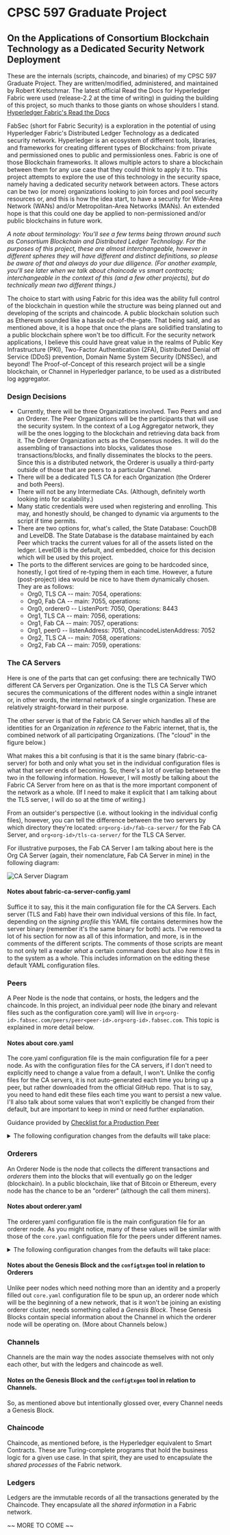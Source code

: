 # CPSC 597 Graduate Project
## On the Applications of Consortium Blockchain Technology as a Dedicated Security Network Deployment

These are the internals (scripts, chaincode, and binaries) of my CPSC 597 Graduate 
Project. They are written/modified, administered, and maintained by Robert Kretschmar. 
The latest official Read the Docs for Hyperledger Fabric were used (release-2.2 at the 
time of writing) in guiding the building of this project, so much thanks to those 
giants on whose shoulders I stand. 
[Hyperledger Fabric's Read the Docs](https://hyperledger-fabric.readthedocs.io/en/release-2.2/)

FabSec (short for Fabric Security) is a exploration in the potential of using Hyperledger 
Fabric's Distributed Ledger Technology as a dedicated security network. Hyperledger is an 
ecosystem of different tools, libraries, and frameworks for creating different types of 
Blockchains: from private and permissioned ones to public and permissionless ones. 
Fabric is one of those Blockchain frameworks. It allows multiple actors to share a blockchain 
between them for any use case that they could think to apply it to. This project attempts to explore 
the use of this technology in the security space, namely having a dedicated security network between 
actors. These actors can be two (or more) organizations looking to join forces and pool security 
resources or, and this is how the idea start, to have a security for Wide-Area Network (WANs) and/or 
Metropolitan-Area Networks (MANs). An extended hope is that this could one day be applied to 
non-permissioned and/or public blockchains in future work. 

*A note about terminology: You'll see a few terms being thrown around such as Consortium Blockchain 
and Distributed Ledger Technology. For the purposes of this project, these are almost interchangeable, 
however in different spheres they will have different and distinct definitions, so please be aware 
of that and always do your due diligence. (For another example, you'll see later when we talk about 
chaincode vs smart contracts; interchangeable in the context of this (and a few other projects), but 
do technically mean two different things.)*

The choice to start with using Fabric for this idea was the ability full control of the blockchain in 
question while the structure was being planned out and developing of the scripts and chaincode. A public 
blockchain solution such as Ethereum sounded like a hassle out-of-the-gate. That being said, and as 
mentioned above, it is a hope that once the plans are solidified translating to a public blockchain sphere 
won't be too difficult. For the security network applications, I believe this could have great value in the 
realms of Public Key Infrastructure (PKI), Two-Factor Authentication (2FA), Distributed Denial off Service (DDoS) 
prevention, Domain Name System Security (DNSSec), and beyond! The Proof-of-Concept of this research project 
will be a single blockchain, or Channel in Hyperledger parlance, to be used as a distributed log aggregator.

### Design Decisions
	
* Currently, there will be three Organizations involved. Two Peers and and an Orderer. The Peer Organizations 
will be the participants that will use the security system. In the context of a Log Aggregator network, they 
will be the ones logging to the blockchain and retrieving data back from it. The Orderer Organization acts as 
the Consensus nodes. It will do the assembling of transactions into blocks, validates those transactions/blocks, 
and finally disseminates the blocks to the peers. Since this is a distributed network, the Orderer is usually a 
third-party outside of those that are peers to a particular Channel. 
* There will be a dedicated TLS CA for each Organization (the Orderer and both Peers).
* There will not be any Intermediate CAs. (Although, definitely worth looking into for scalability.)
* Many static credentials were used when registering and enrolling. This may, and honestly should, be changed to 
dynamic via arguments to the script if time permits.
* There are two options for, what's called, the State Database: CouchDB and LevelDB. The State Database is the database 
maintained by each Peer which tracks the current values for all of the assets listed on the ledger. LevelDB is the
default, and embedded, choice for this decision which will be used by this project.
* The ports to the different services are going to be hardcoded since, honestly, I got tired of re-typing
them in each time. However, a future (post-project) idea would be nice to have them dynamically chosen. They
are as follows:
	- Org0, TLS CA -- main: 7054, operations:
	- Org0, Fab CA -- main: 7055, operations:
	- Org0, orderer0 -- ListenPort: 7050, Operations: 8443
	- Org1, TLS CA -- main: 7056, operations:
	- Org1, Fab CA -- main: 7057, operations:
	- Org1, peer0 -- listenAddress: 7051, chaincodeListenAddress: 7052
	- Org2, TLS CA -- main: 7058, operations:
	- Org2, Fab CA -- main: 7059, operations:

### The CA Servers
Here is one of the parts that can get confusing: there are technically TWO different CA Servers per Organization. One 
is the TLS CA Server which secures the communications of the different nodes within a single intranet or, in other words, 
the internal network of a single organization. These are relatively straight-forward in their purpose.

The other server is that of the Fabric CA Server which handles all of the identities for an Organization *in reference to* 
the Fabric internet, that is, the combined network of all participating Organizations. (The "cloud" in the figure below.)

What makes this a bit confusing is that it is the same binary (fabric-ca-server) for both and only what you set in the individual 
configuration files is what that server ends of becoming. So, there's a lot of overlap between the two in the following information. 
However, I will mostly be talking about the Fabric CA Server from here on as that is the more important component of the network 
as a whole. (If I need to make it explicit that I am talking about the TLS server, I will do so at the time of writing.)

From an outsider's perspective (i.e. without looking in the individual config files), however, you can tell the difference between the
two servers by which directory they're located: `org<org-id>/fab-ca-server/` for the Fab CA Server, and `org<org-id>/tls-ca-server/` for
the TLS CA Server. 

For illustrative purposes, the Fab CA Server I am talking about here is the Org CA Server (again, their nomenclature, Fab CA Server in 
mine) in the following diagram:

![CA Server Diagram](/images/fabric-network-diagram.png)

#### Notes about fabric-ca-server-config.yaml
Suffice it to say, this it the main configuration file for the CA Servers. Each server (TLS and Fab) have their own individual versions
of this file. In fact, depending on the *signing profile* this YAML file contains determines how the server binary (remember it's the same
binary for both) acts. I've removed ta lot of his section for now as all of this information, and more, is in the comments of the different 
scripts. The comments of those scripts are meant to not only tell a reader *what* a certain command does but also *how* it fits in to the 
system as a whole. This includes information on the editing these default YAML configuration files.

### Peers
A Peer Node is the node that contains, or hosts, the ledgers and the chaincode. In this project, an individual peer node (the binary and 
relevant files such as the configuration core.yaml) will live in `org<org-id>.fabsec.com/peers/peer<peer-id>.org<org-id>.fabsec.com`. This
topic is explained in more detail below.  

#### Notes about core.yaml
The core.yaml configuration file is the main configuration file for a peer node. As with the configuration files for the CA servers,
if I don't need to explicitly need to change a value from a default, I won't. Unlike the config files for the CA servers, it is not
auto-generated each time you bring up a peer, but rather downloaded from the official GitHub repo. That is to say, you need to hand
edit these files each time you want to persist a new value. I'll also talk about some values that won't explicitly be changed from
their default, but are important to keep in mind or need further explanation. 

Guidance provided by [Checklist for a Production Peer](https://hyperledger-fabric.readthedocs.io/en/release-2.1/deploypeer/peerchecklist.html)

<details>
	<summary>The following configuration changes from the defaults will take place:</summary>

- peer.id
	- This is the ID by which the peer will be referenced. This will follow the naming convention 
used for the individual peers (as mentioned above). For example, peer 0 of organization 1 would be 
`peer0.org1.fabsec.com`.

- peer.networkId
	- This is the ID by which the network will be referenced. It allows logical separation of networks 
and generally it would be named after it's planned usage. For the purposes of this project, this will 
be `grad-project`.

- peer.listenAddress
	- This is the address the peer will listen on. By default, this and the other "address" configuration
values below will listen to all IP addresses as identified by 0.0.0.0 which is INADDR\_ANY in TCP 
parlance. I'll be leaving the address portion of these alone, however in some production scenarios, one
would probably want to tighten that up. The port starting, again by default, at 7051 will need to be
changed for each subsequent peer to come up.

- peer.chaincodeListenAddress
	- This is the address the peer will listen on for inbound chaincode connections. The default of
0.0.0.0 is fine for the address, however the default port of 7052 will have to be changed for each
subsequent peer to come up after the first. NOTE: This and the next config option will have to be
uncommented to take effect.

- peer.chaincodeAddress
	- This is the address that the chaincode itself will use to connect to the peer. It will get 
the peer ID as an address and the `peer.chaincodeListenAddress` port as its port.

- peer.address
	- This is the address other peers can use to connect to this peer. It will get the peer ID as
an address and the `peer.listenAddress` port as its port.

- peer.addressAutoDetect
	- I'm not changing this from its default, which is false, for now. But to remind myself of its
existence when/if I containerize later with Docker.

- peer.mspConfigPath
	- This is the path where the peer will find it's local MSP configuration. As of now, I'm leaving it as the
default of `msp` since each individual peer will have its own local `peer` binary with its own local MSP.

- peer.localMspId
	- This is the value of the MSP ID of the organization the peer belongs to. This is a security measure to
check if a peer's organization is a channel member. If not, then the peer won't be allow to join the channel
for obvious reasons. (This is MSP ID is defined in configtx.yaml.)

- peer.fileSystemPath
	- This variable points the peer to where the ledger and installed chaincode lives. The default is 
`/var/hyperledger/production`, but since I set up this project to be contained within a special file structure, 
I will be changing it to `./datastore`. The single dot means the directory `datastore` will be in the peer's
own directory. Further, this means each peer will have its own individual datastore (to simulate a real network
where each peer would be running on its own machine).

- peer.gossip.\*
	- Endpoints: These are the parameters controlling the endpoints of the Gossip protocol. This project,
at least starting out, will not be using Gossip. It is unclear whether or not this still need to be filled out,
so I will fill them out as well as talk about them here.
		- bootstrap: This is the list of other peers addresses in the peer's organization to discover.
		- endpoint: This is the address that *other peers in this peer's organization* will use to to
connect to this peer.
		- externalEndpoint: This is the address that *other peers outside of this peer's organization*
will use to connect to this peer. For both this and `endpoint` above, I will just fill it out with the peer's
`peer.address` value. So, for example, peer 0 running in organization 1 will get the value of `peer0.prg1.facsec.com:7051`.

	- Block Dissemination: There are two ways for peers to get blocks: via the orderers
or via other peers. For this project, the peers will be using the former method (that is, 
getting their blocks from the orderers). As of v2.2, it is recommended to not use Gossip and have 
peers get their blocks from the orderers to reduce network congestion. So, I'll leave these parameters 
as the defaults. However, for completeness, they are...
		- useLeaderElection: Default set to false. This would be set to true if I wanted
peers to get blocks from other peers, i.e. use the Gossip Protocol. However, since I'm not doing that this
this will remain false. This also means that *at least one* peer must be set to an orgLeader.
		- orgLeader: This defaults to true. This will remain true for all peers essentially
meaning that all peers will be leaders and no peers will be no leaders. 
		- state.enabled: This defaults to false meaning that the Gossip protocol won't be activated.

	- Implicit Data: This is an interesting concept that won't be used in this project, but mentioning it
to remind myself it exists. However, since I won't be using it, that's as far as I'll go into here.

- peer.tls.\*
	- enabled: This is by default false, however we will certainly be using TLS communications, so all peers
will have this value flipped to true.
	- cert.file: This file is the certificate (cert.pem) file that is generated when one enrolls the peer with 
the TLS Server. It is the peer's TLS identity and lives in `tls-msp/signcerts/cert.pem`.
	- key.file: This file is the private key (key.pem) file generated when one enrolls the peer with the
TLS Server. This lives in `tls-msp/keystore/key.pem`.
	- rootcert.file: This file is the TLS root certificate It lives at `tls-msp/cacerts/<host>-<port>.pem`.
</details>

### Orderers
An Orderer Node is the node that collects the different transactions and *orderers* them into the blocks that will 
eventually go on the ledger (blockchain). In a public blockchain, like that of Bitcoin or Ethereum, every node has the
chance to be an "orderer" (although the call them miners).

#### Notes about orderer.yaml
The orderer.yaml configuration file is the main configuration file for an orderer node. As you might
notice, many of these values will be similar with those of the `core.yaml` configuation file for the
peers under different names.

<details>
	<summary>The following configuration changes from the defaults will take place:</summary>

- General.LocalMSPID
	- This is the ID by which the orderer will be referenced. One of the main places this name
is reference is in the `configtx.yaml` file which generates the Genesis Block that is used for
Channel configuration. If this name is different between the two files, the Channel will not accept
this Orderer as valid.

- General.LocalMSPDir
	- This is the relative path to the Local MSP of the Orderer Node. Since this config file, the orderer
binary, and the MSP are all in the same directory, this will simply reflect to check the local directory.

- General.TLS.\*
	- These need the same values (key, cert, and TLS root cert) that the peers have (just for the Orderer
Org), so refer to there for more information.

- General.ListenAddress and General.ListenPort
	- These values govern the endpoint to other ordering nodes in the same organization. They won't be 
changed from their defaults, at least in the case of the project network which only has one ordering node.

- General.BootstrapFile
	- The is the name/location of the block used to bootstrap the ordering node. In the case of a newly 
formed Ordering Service, that is going to be the Genesis Block which will live at 
`./system-genesis-block/genesis.block` of the orderer's PWD.

- FileLedger.Location
	- So, while the Orderers don't have a, what's called, State Database (essentially an indexed view into
the transaction log), they still need to keep a copy of the blockchain for the system configuation blocks.
(Such as that of the Genesis Block.) This is where that will be stored.



</details>

#### Notes about the Genesis Block and the `configtxgen` tool in relation to Orderers
Unlike peer nodes which need nothing more than an identity and a properly filled out `core.yaml` configuration file to be 
spun up, an orderer node which will be the beginning of a new network, that is it won't be joining an existing orderer 
cluster, needs something called a *Genesis Block*. These Genesis Blocks contain special information about the Channel
in which the orderer node will be operating on. (More about Channels below.)

### Channels
Channels are the main way the nodes associate themselves with not only each other, but with the ledgers and chaincode as well.

#### Notes on the Genesis Block and the `configtxgen` tool in relation to Channels.
So, as mentioned above but intentionally glossed over, every Channel needs a Genesis Block.

### Chaincode
Chaincode, as mentioned before, is the Hyperledger equivalent to Smart Contracts. These are Turing-complete programs that hold the business
logic for a given use case. In that spirit, they are used to encapsulate the *shared processes* of the Fabric network.

### Ledgers
Ledgers are the immutable records of all the transactions generated by the Chaincode. They encapsulate all the *shared information* in a
Fabric network.
	
~~ MORE TO COME ~~
